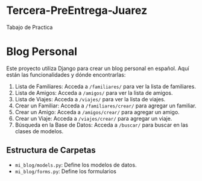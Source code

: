 # Tercera-PreEntrega-Juarez
Tabajo de Practica 

# Blog Personal

Este proyecto utiliza Django para crear un blog personal en español. Aquí están las funcionalidades y dónde encontrarlas:

1. Lista de Familiares: Acceda a `/familiares/` para ver la lista de familiares.
2. Lista de Amigos: Acceda a `/amigos/` para ver la lista de amigos.
3. Lista de Viajes: Acceda a `/viajes/` para ver la lista de viajes.
4. Crear un Familiar: Acceda a `/familiares/crear/` para agregar un familiar.
5. Crear un Amigo: Acceda a `/amigos/crear/` para agregar un amigo.
6. Crear un Viaje: Acceda a `/viajes/crear/` para agregar un viaje.
7. Búsqueda en la Base de Datos: Acceda a `/buscar/` para buscar en las clases de modelos.

## Estructura de Carpetas

- `mi_blog/models.py`: Define los modelos de datos.
- `mi_blog/forms.py`: Define los formularios
